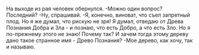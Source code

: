   На выходе из рая человек обернулся.
-Можно один вопрос? Последний?
-Ну, спрашивай.
-Я, конечно, виноват, что съел запретный плод. Но я же думал, что рискую не зря! Я думал, отведаю от Древа Познания Добра и Зла - и познаю, что есть Добро, а что есть Зло. Но я по-прежнему этого не знаю! Почему так? И зачем тогда этому дереву дано такое странное имя - Древо Познания?
-Мое дерево, как хочу, так и называю.    